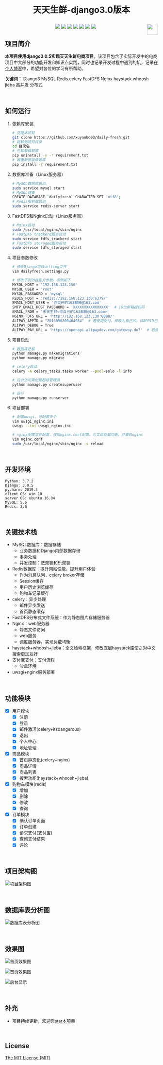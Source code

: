 

# <p align="center">天天生鲜-django3.0版本</p>


<p align="center">
    <a href="https://github.com/xuyanbo03/daily-fresh"><img src="https://img.shields.io/badge/status-updating-brightgreen.svg"></a>
    <a href="https://github.com/python/cpython"><img src="https://img.shields.io/badge/Python-3.7-FF1493.svg"></a>
    <a href="https://opensource.org/licenses/mit-license.php"><img src="https://badges.frapsoft.com/os/mit/mit.svg"></a>
    <a href="https://github.com/xuyanbo03/daily-fresh"><img src="https://img.shields.io/github/repo-size/xuyanbo03/daily-fresh"></a>
    <a href="https://github.com/xuyanbo03/daily-fresh/graphs/contributors"><img src="https://img.shields.io/github/contributors/xuyanbo03/daily-fresh?color=blue"></a>
    <a href="https://github.com/xuyanbo03/daily-fresh/stargazers"><img src="https://img.shields.io/github/stars/xuyanbo03/daily-fresh.svg?logo=github"></a>
    <a href="https://github.com/xuyanbo03/daily-fresh/network/members"><img src="https://img.shields.io/github/forks/xuyanbo03/daily-fresh.svg?color=blue&logo=github"></a>
    <a href="https://www.python.org/"><img src="https://upload.wikimedia.org/wikipedia/commons/c/c3/Python-logo-notext.svg" align="right" height="36" width="36" ></a>
</p>



## 项目简介

**本项目使用django3.0.5实现天天生鲜电商项目**，该项目包含了实际开发中的电商项目中大部分的功能开发和知识点实践，同时也记录开发过程中遇到的坑，记录在[个人博客](https://www.awebone.com/)中，希望对各位的学习有所帮助。

**关键词：** Django3 MySQL Redis celery FastDFS Nginx haystack whoosh  jieba 高并发 分布式

<br/>



## 如何运行

1. 依赖库安装

   ```bash
   # 克隆本项目
   git clone https://github.com/xuyanbo03/daily-fresh.git
   # 跳转到项目目录
   cd 目录名
   # 先卸载依赖库
   pip uninstall -y -r requirement.txt
   # 再重新安装依赖库
   pip install -r requirement.txt
   ```

2. 数据库准备（Linux服务器）

   ```bash
   # MySQL数据库启动
   sudo service mysql start
   # MySQL建表
   CREATE DATABASE `dailyfresh` CHARACTER SET 'utf8';
   # Redis服务器启动
   sudo service redis-server start
   ```

3. FastDFS和Nginx启动（Linux服务器）

   ```bash
   # Nginx启动
   sudo /usr/local/nginx/sbin/nginx
   # FastDFS trackerd服务启动
   sudo service fdfs_trackerd start
   # FastDFS storaged服务启动
   sudo service fdfs_storaged start
   ```

4. 项目参数修改

   ```bash
   # 修改Django项目setting文件
   vim dailyfresh.settings.py
   
   # 修改下列的自定义参数，示例如下
   MYSQL_HOST = '192.168.123.130'
   MYSQL_USER = 'root'
   MYSQL_PASSWORD = 'mysql'
   REDIS_HOST = 'redis://192.168.123.130:6379/'
   EMAIL_HOST_USER = '你自己的163邮箱@163.com'
   SMTP_EMAIL_HOST_PASSWORD = 'XXXXXXXXXXXXXXXX'  # 16位邮箱授权码
   EMAIL_FROM = '天天生鲜<你自己的163邮箱@163.com>'
   NGINX_FDFS_URL = 'http://192.168.123.130:8888/'
   ALIPAY_APPID = "2016090800464054"  # 若使用支付，修改为自己的，该APPID已过期
   ALIPAY_DEBUG = True
   ALIPAY_PAY_URL = 'https://openapi.alipaydev.com/gateway.do?'  # 若使用支付，修改为自己的，该URL已更改
   ```
   
5. 项目启动

   ```bash
   # 数据库迁移
   python manage.py makemigrations
   python manage.py migrate
   
   # celery启动
   celery -A celery_tasks.tasks worker --pool=solo -l info
   
   # 后台访问需创建超级管理员
   python manage.py createsuperuser
   
   # 运行
   python manage.py runserver
   ```

6. 项目部署

   ```bash
   # 配置uwsgi，可配置多个
   vim uwsgi_nginx.ini
   uwsgi --ini uwsgi_nginx.ini
   
   # nginx配置文件配置，按照nginx.conf配置，可实现负载均衡，并重启nginx
   vim nginx.conf
   sudo /usr/local/nginx/sbin/nginx -s reload
   ```

   

<br/>



## 开发环境

```text
Python: 3.7.2
Django: 3.0.5
pycharm: 2019.3
client OS: win 10
server OS: ubuntu 16.04
MySQL: 5.6
Redis: 3.0
```

<br/>



## 关键技术栈

- MySQL数据库：数据存储
  - 业务数据和Django内部数据存储
  - 事务处理
  - 并发控制：悲观锁和乐观锁
- Redis数据库：提升网站性能，提升用户体验
  - 作为消息队列，celery broker存储
  - Session缓存
  - 用户历史浏览缓存
  - 购物车记录缓存
- celery：异步处理
  - 邮件异步发送
  - 首页静态缓存
- FastDFS分布式文件系统：作为静态图片存储服务器
- Nginx：web服务器
  - 静态文件访问
  - web服务
  - 调度服务器，实现负载均衡
- haystack+whoosh+jieba：全文检索框架，修改底层haystack库使之对中文搜索更加友好
- 支付宝支付：支付流程
  - 沙盒环境
- uwsgi+nginx服务部署

<br/>



## 功能模块

- [x] 用户模块
    - [x] 注册
    - [x] 登录
    - [x] 邮件激活(celery+itsdangerous)
    - [x] 退出
    - [x] 个人中心
    - [x] 地址管理
- [x] 商品模块
    - [x] 首页静态化(celery+nginx)
    - [x] 商品详情
    - [x] 商品列表
    - [x] 搜索功能(haystack+whoosh+jieba)
- [x] 购物车模块(redis)
    - [x] 增加
    - [x] 删除
    - [x] 修改
    - [x] 查询
- [x] 订单模块
    - [x] 确认订单页面
    - [x] 订单创建
    - [x] 请求支付(支付宝)
    - [x] 查询支付结果
    - [x] 评论

<br/>



## 项目架构图

![项目架构图](docs/mdImages/project_frame.png)

<br/>



## 数据库表分析图

![数据库表分析图](docs/mdImages/db_design.png)

<br/>



## 效果图

![首页效果图](docs/mdImages/index.png)

![首页效果图](docs/mdImages/index2.png)

![后台显示](docs/mdImages/backend-display.png)

<br/>



## 补充

- 项目持续更新，欢迎您[star本项目](https://github.com/xuyanbo03/daily-fresh)

<br/>



## License

[The MIT License (MIT)](http://opensource.org/licenses/MIT)

